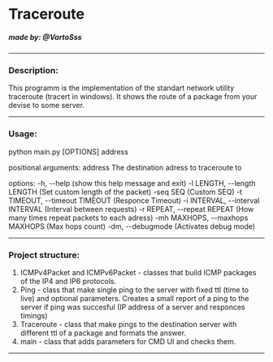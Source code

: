 # Traceroute

##### made by: @VartoSss

---

### Description:

This programm is the implementation of the standart network utility traceroute (tracert in windows). It shows the route of a package from your devise to some server.

---

### Usage:

python main.py [OPTIONS] address

positional arguments:
address The destination adress to traceroute to

options:
-h, --help (show this help message and exit)
-l LENGTH, --length LENGTH (Set custom length of the packet)
-seq SEQ (Custom SEQ)
-t TIMEOUT, --timeout TIMEOUT (Responce Timeout)
-i INTERVAL, --interval INTERVAL (Interval between requests)
-r REPEAT, --repeat REPEAT (How many times repeat packets to each adress)
-mh MAXHOPS, --maxhops MAXHOPS (Max hops count)
-dm, --debugmode (Activates debug mode)

---

### Project structure:

1. ICMPv4Packet and ICMPv6Packet - classes that build ICMP packages of the IP4 and IP6 protocols.
2. Ping - class that make single ping to the server with fixed ttl (time to live) and optional parameters. Creates a small report of a ping to the server if ping was succesful (IP address of a server and responces timings)
3. Traceroute - class that make pings to the destination server with different ttl of a package and formats the answer.
4. main - class that adds parameters for CMD UI and checks them.

---
